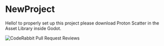 # NewProject

Hello! to properly set up this project please download Proton Scatter in the Asset Library inside Godot.

![CodeRabbit Pull Request Reviews](https://img.shields.io/coderabbit/prs/github/EverettM12/NewProject?utm_source=oss&utm_medium=github&utm_campaign=EverettM12%2FNewProject&labelColor=171717&color=FF570A&link=https%3A%2F%2Fcoderabbit.ai&label=CodeRabbit+Reviews)
